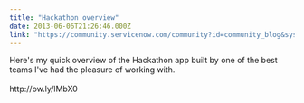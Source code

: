 ```yaml
---
title: "Hackathon overview"
date: 2013-06-06T21:26:46.000Z
link: "https://community.servicenow.com/community?id=community_blog&sys_id=118ce6e1dbd0dbc01dcaf3231f961923"
---
```

<p>Here's my quick overview of the Hackathon app built by one of the best teams I've had the pleasure of working with.<br /><br />http://ow.ly/lMbX0</p>